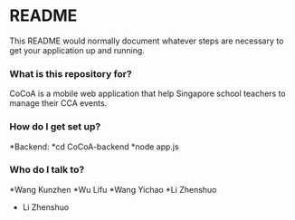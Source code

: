 # README #

This README would normally document whatever steps are necessary to get your application up and running.

### What is this repository for? ###

CoCoA is a mobile web application that help Singapore school teachers to manage their CCA events.

### How do I get set up? ###
*Backend:
*cd CoCoA-backend 
*node app.js

### Who do I talk to? ###
*Wang Kunzhen
*Wu Lifu
*Wang Yichao
*Li Zhenshuo
* Li Zhenshuo
  	
